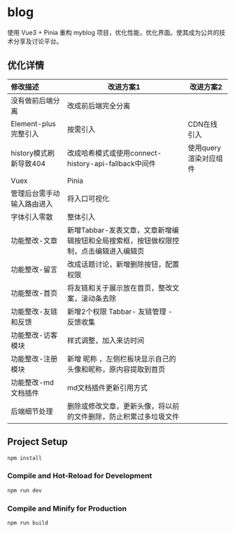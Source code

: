 # blog

使用 Vue3 + Pinia 重构 myblog 项目，优化性能，优化界面。使其成为公共的技术分享及讨论平台。

## 优化详情

| 修改描述                   | 改进方案1                                                    | 改进方案2             |
| :------------------------- | ------------------------------------------------------------ | --------------------- |
| 没有做前后端分离           | 改成前后端完全分离                                           |                       |
| Element-plus完整引入       | 按需引入                                                     | CDN在线引入           |
| history模式刷新导致404     | 改成哈希模式或使用connect-history-api-fallback中间件         | 使用query渲染对应组件 |
| Vuex                       | Pinia                                                        |                       |
| 管理后台需手动输入路由进入 | 将入口可视化                                                 |                       |
| 字体引入零散               | 整体引入                                                     |                       |
| 功能整改-文章              | 新增Tabbar-发表文章，文章新增编辑按钮和全局搜索框，按钮做权限控制，点击编辑进入编辑页 |                       |
| 功能整改-留言              | 改成话题讨论，新增删除按钮，配置权限                         |                       |
| 功能整改-首页              | 将友链和关于展示放在首页，整改文案，滚动条去除               |                       |
| 功能整改-友链和反馈        | 新增2个权限 Tabbar- 友链管理 - 反馈收集                      |                       |
| 功能整改-访客模块          | 样式调整，加入来访时间                                       |                       |
| 功能整改-注册模块          | 新增 昵称 ，左侧栏板块显示自己的头像和昵称，原内容提取到首页 |                       |
| 功能整改-md文档插件        | md文档插件更新引用方式                                       |                       |
| 后端细节处理               | 删除或修改文章，更新头像，将以前的文件删除，防止积累过多垃圾文件 |                       |

## Project Setup

```sh
npm install
```

### Compile and Hot-Reload for Development

```sh
npm run dev
```

### Compile and Minify for Production

```sh
npm run build
```
